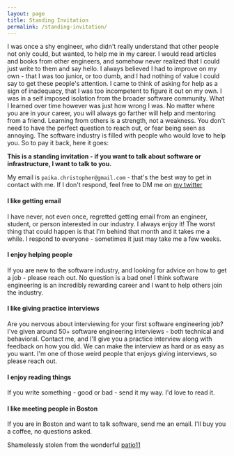 ```yaml
---
layout: page
title: Standing Invitation
permalink: /standing-invitation/
---
```

I was once a shy engineer, who didn't really understand that other people not only could, but wanted, to help me in my career.  I would read articles and books from other engineers, and somehow never realized that I could just write to them and say hello.  I always believed I had to improve on my own - that I was too junior, or too dumb, and I had nothing of value I could say to get these people's attention.  I came to think of asking for help as a sign of inadequacy, that I was too incompetent to figure it out on my own.  I was in a self imposed isolation from the broader software community.  What I learned over time however was just how wrong I was.  No matter where you are in your career, you will always go farther will help and mentoring from a friend.  Learning from others is a strength, not a weakness.  You don't need to have the perfect question to reach out, or fear being seen as annoying.  The software industry is filled with people who would love to help you.  So to pay it back, here it goes:

**This is a standing invitation - if you want to talk about software or infrastructure, I want to talk to you.**

My email is `paika.christopher@gmail.com` - that's the best way to get in contact with me.  If I don't respond, feel free to DM me on [my twitter](https://twitter.com/chrispaika)
#### I like getting email
I have never, not even once, regretted getting email from an engineer, student, or person interested in our industry.  I always enjoy it!  The worst thing that could happen is that I'm behind that month and it takes me a while.  I respond to everyone - sometimes it just may take me a few weeks.
#### I enjoy helping people
If you are new to the software industry, and looking for advice on how to get a job - please reach out.  No question is a bad one!  I think software engineering is an incredibly rewarding career and I want to help others join the industry.
#### I like giving practice interviews
Are you nervous about interviewing for your first software engineering job?  I've given around 50+ software engineering interviews - both technical and behavioral.  Contact me, and I'll give you a practice interview along with feedback on how you did.  We can make the interview as hard or as easy as you want.  I'm one of those weird people that enjoys giving interviews, so please reach out.
#### I enjoy reading things
If you write something - good or bad - send it my way.  I'd love to read it.
#### I like meeting people in Boston
If you are in Boston and want to talk software, send me an email.  I'll buy you a coffee, no questions asked.

Shamelessly stolen from the wonderful [patio11](https://www.kalzumeus.com/standing-invitation/)

